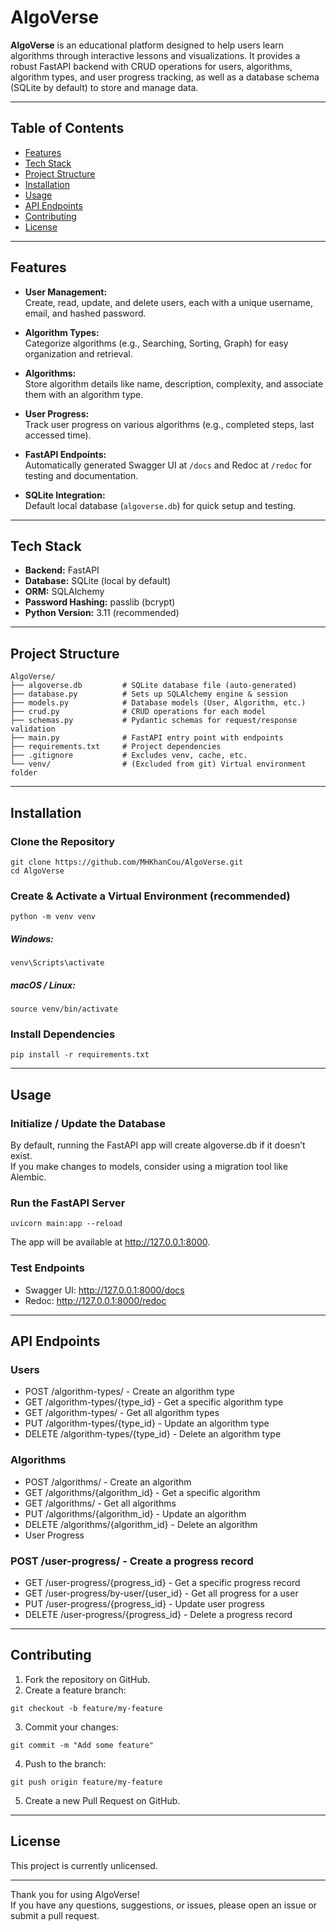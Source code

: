 # AlgoVerse

**AlgoVerse** is an educational platform designed to help users learn algorithms through interactive lessons and visualizations. It provides a robust FastAPI backend with CRUD operations for users, algorithms, algorithm types, and user progress tracking, as well as a database schema (SQLite by default) to store and manage data.

---

## Table of Contents

- [Features](#features)  
- [Tech Stack](#tech-stack)  
- [Project Structure](#project-structure)  
- [Installation](#installation)  
- [Usage](#usage)  
- [API Endpoints](#api-endpoints)  
- [Contributing](#contributing)  
- [License](#license)

---

## Features

- **User Management:**  
  Create, read, update, and delete users, each with a unique username, email, and hashed password.  

- **Algorithm Types:**  
  Categorize algorithms (e.g., Searching, Sorting, Graph) for easy organization and retrieval.  

- **Algorithms:**  
  Store algorithm details like name, description, complexity, and associate them with an algorithm type.  

- **User Progress:**  
  Track user progress on various algorithms (e.g., completed steps, last accessed time).  

- **FastAPI Endpoints:**  
  Automatically generated Swagger UI at `/docs` and Redoc at `/redoc` for testing and documentation.  

- **SQLite Integration:**  
  Default local database (`algoverse.db`) for quick setup and testing.

---

## Tech Stack

- **Backend:** FastAPI  
- **Database:** SQLite (local by default)  
- **ORM:** SQLAlchemy  
- **Password Hashing:** passlib (bcrypt)  
- **Python Version:** 3.11 (recommended)

---

## Project Structure

```plaintext
AlgoVerse/
├── algoverse.db         # SQLite database file (auto-generated)
├── database.py          # Sets up SQLAlchemy engine & session
├── models.py            # Database models (User, Algorithm, etc.)
├── crud.py              # CRUD operations for each model
├── schemas.py           # Pydantic schemas for request/response validation
├── main.py              # FastAPI entry point with endpoints
├── requirements.txt     # Project dependencies
├── .gitignore           # Excludes venv, cache, etc.
└── venv/                # (Excluded from git) Virtual environment folder
```

---

## Installation
### Clone the Repository
```plaintext
git clone https://github.com/MHKhanCou/AlgoVerse.git  
cd AlgoVerse
```
### Create & Activate a Virtual Environment (recommended)
```plaintext
python -m venv venv 
``` 
##### Windows:
```plaintext
venv\Scripts\activate 
``` 
##### macOS / Linux:
```plaintext
source venv/bin/activate
```
### Install Dependencies
```plaintext
pip install -r requirements.txt
```

---

## Usage
### Initialize / Update the Database
By default, running the FastAPI app will create algoverse.db if it doesn’t exist.<br>
If you make changes to models, consider using a migration tool like Alembic.
### Run the FastAPI Server
```plaintext
uvicorn main:app --reload
```
The app will be available at http://127.0.0.1:8000.
### Test Endpoints
- Swagger UI: http://127.0.0.1:8000/docs
- Redoc: http://127.0.0.1:8000/redoc
---
## API Endpoints
### Users
- POST /algorithm-types/ - Create an algorithm type
- GET /algorithm-types/{type_id} - Get a specific algorithm type
- GET /algorithm-types/ - Get all algorithm types
- PUT /algorithm-types/{type_id} - Update an algorithm type
- DELETE /algorithm-types/{type_id} - Delete an algorithm type
### Algorithms
- POST /algorithms/ - Create an algorithm
- GET /algorithms/{algorithm_id} - Get a specific algorithm
- GET /algorithms/ - Get all algorithms
- PUT /algorithms/{algorithm_id} - Update an algorithm
- DELETE /algorithms/{algorithm_id} - Delete an algorithm
- User Progress
### POST /user-progress/ - Create a progress record
- GET /user-progress/{progress_id} - Get a specific progress record
- GET /user-progress/by-user/{user_id} - Get all progress for a user
- PUT /user-progress/{progress_id} - Update user progress
- DELETE /user-progress/{progress_id} - Delete a progress record

---

## Contributing
1.  Fork the repository on GitHub.
2.  Create a feature branch:
```plaintext
git checkout -b feature/my-feature
```
3.  Commit your changes:
```plaintext
git commit -m "Add some feature"
```
4.  Push to the branch:
```plaintext
git push origin feature/my-feature
```
5.  Create a new Pull Request on GitHub.

---

## License
This project is currently unlicensed.

---

Thank you for using AlgoVerse!<br>
If you have any questions, suggestions, or issues, please open an issue or submit a pull request.
